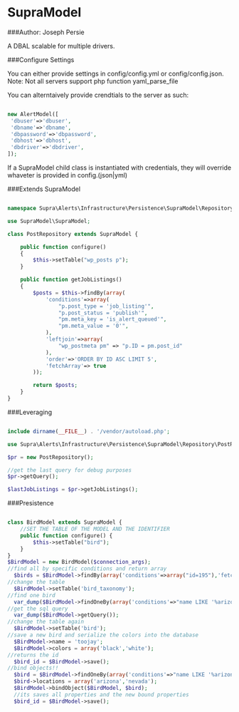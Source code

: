 # SupraModel

###Author: Joseph Persie

A DBAL scalable for multiple drivers.

###Configure Settings

You can either provide settings in config/config.yml or config/config.json.
Note: Not all servers support php function yaml_parse_file

You can alterntaively provide crendtials to the server as such:

```php

new AlertModel([
 'dbuser'=>'dbuser',
 'dbname'=>'dbname',
 'dbpassword'=>'dbpassword',
 'dbhost'=>'dbhost',
 'dbdriver'=>'dbdriver',
]);

```

If a SupraModel child class is instantiated with credentials, they will override whaveter is provided
in config.(json|yml)

###Extends SupraModel

```php

namespace Supra\Alerts\Infrastructure\Persistence\SupraModel\Repository;

use SupraModel\SupraModel;

class PostRepository extends SupraModel {

    public function configure()
    {
        $this->setTable("wp_posts p");
    }

    public function getJobListings()
    {
        $posts = $this->findBy(array(
            'conditions'=>array(
                "p.post_type = 'job_listing'",
                "p.post_status = 'publish'",
                "pm.meta_key = 'is_alert_queued'",
                "pm.meta_value = '0'",
            ),
            'leftjoin'=>array(
                "wp_postmeta pm" => "p.ID = pm.post_id"
            ),
            'order'=>'ORDER BY ID ASC LIMIT 5',
            'fetchArray'=> true
        ));

        return $posts;
    }
}
```

###Leveraging

```php

include dirname(__FILE__) . '/vendor/autoload.php';

use Supra\Alerts\Infrastructure\Persistence\SupraModel\Repository\PostRepository;

$pr = new PostRepository();

//get the last query for debug purposes
$pr->getQuery();

$lastJobListings = $pr->getJobListings();
```

###Presistence

```php

class BirdModel extends SupraModel {
    //SET THE TABLE OF THE MODEL AND THE IDENTIFIER
    public function configure() {
        $this->setTable("bird");
    }
}
$BirdModel = new BirdModel($connection_args);
//find all by specific conditions and return array
  $birds = $BirdModel->findBy(array('conditions'=>array("id=195"),'fetchArray'=>false)));
//change the table
  $BirdModel->setTable('bird_taxonomy');
//find one bird
  var_dump($BirdModel->findOneBy(array('conditions'=>"name LIKE '%arizona%'")));
//get the sql query
  var_dump($BirdModel->getQuery());
//change the table again 
  $BirdModel->setTable('bird');
//save a new bird and serialize the colors into the database
  $BirdModel->name = 'toojay';
  $BirdModel->colors = array('black','white');
//returns the id
  $bird_id = $BirdModel->save();
//bind objects!!
  $bird = $BirdModel->findOneBy(array('conditions'=>"name LIKE '%arizona%'"));
  $bird->locations = array('arizona','nevada');
  $BirdModel->bindObject($BirdModel, $bird);
  //its saves all properties and the new bound properties
  $bird_id = $BirdModel->save();

```
